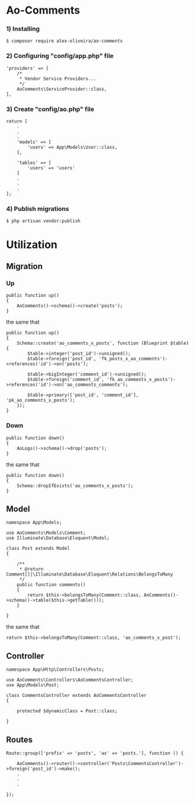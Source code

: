 # Ao-Comments

### 1) Installing
````
$ composer require alex-oliveira/ao-comments
````

### 2) Configuring "config/app.php" file
````
'providers' => [
    /*
     * Vendor Service Providers...
     */
    AoComments\ServiceProvider::class,
],
````

### 3) Create "config/ao.php" file
````
return [
    .
    .
    .
    'models' => [
        'users' => App\Models\User::class,
    ],
        
    'tables' => [
        'users' => 'users'
    ]
    .
    .
    .
];
````

### 4) Publish migrations
````
$ php artisan vendor:publish
````





# Utilization 

## Migration

### Up
````
public function up()
{
    AoComments()->schema()->create('posts');
}
````
the same that
````
public function up()
{    
    Schema::create('ao_comments_x_posts', function (Blueprint $table) {
        $table->integer('post_id')->unsigned();
        $table->foreign('post_id', 'fk_posts_x_ao_comments')->references('id')->on('posts');
        
        $table->bigInteger('comment_id')->unsigned();
        $table->foreign('comment_id', 'fk_ao_comments_x_posts')->references('id')->on('ao_comments_comments');
        
        $table->primary(['post_id', 'comment_id'], 'pk_ao_comments_x_posts');
    });
}
````

### Down
````
public function down()
{
    AoLogs()->schema()->drop('posts');
}
````
the same that
````
public function down()
{    
    Schema::dropIfExists('ao_comments_x_posts');
}
````





## Model
````
namespace App\Models;

use AoComments\Models\Comment;
use Illuminate\Database\Eloquent\Model;

class Post extends Model
{

    /**
     * @return Comment[]|\Illuminate\Database\Eloquent\Relations\BelongsToMany
     */
    public function comments()
    {
        return $this->belongsToMany(Comment::class, AoComments()->schema()->table($this->getTable()));
    }
    
}
````
the same that
````
return $this->belongsToMany(Comment::class, 'ao_comments_x_post');
````





## Controller
````
namespace App\Http\Controllers\Posts;

use AoComments\Controllers\AoCommentsController;
use App\Models\Post;

class CommentsController extends AoCommentsController
{

    protected $dynamicClass = Post::class;
    
}
````





## Routes
````
Route::group(['prefix' => 'posts', 'as' => 'posts.'], function () {

    AoComments()->router()->controller('Posts\CommentsController')->foreign('post_id')->make();
    .
    .
    .
    
});
````